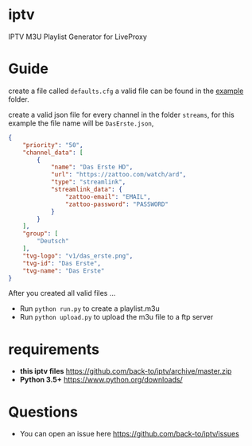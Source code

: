 # iptv

IPTV M3U Playlist Generator for LiveProxy

# Guide

create a file called `defaults.cfg`
a valid file can be found in the [example](https://github.com/back-to/iptv/tree/master/example) folder.

create a valid json file for every channel in the folder `streams`,
for this example the file name will be `DasErste.json`,


```json
{
    "priority": "50",
    "channel_data": [
        {
            "name": "Das Erste HD",
            "url": "https://zattoo.com/watch/ard",
            "type": "streamlink",
            "streamlink_data": {
                "zattoo-email": "EMAIL",
                "zattoo-password": "PASSWORD"
            }
        }
    ],
    "group": [
        "Deutsch"
    ],
    "tvg-logo": "v1/das_erste.png",
    "tvg-id": "Das Erste",
    "tvg-name": "Das Erste"
}
```

After you created all valid files ...

- Run `python run.py` to create a playlist.m3u
- Run `python upload.py` to upload the m3u file to a ftp server

# requirements

- **this iptv files** https://github.com/back-to/iptv/archive/master.zip
- **Python 3.5+** https://www.python.org/downloads/

# Questions

- You can open an issue here https://github.com/back-to/iptv/issues

